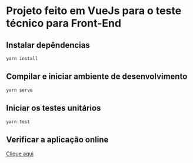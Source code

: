 # Projeto feito em VueJs para o teste técnico para Front-End

## Instalar depêndencias
```
yarn install
```
## Compilar e iniciar ambiente de desenvolvimento
```
yarn serve
```
## Iniciar os testes unitários
```
yarn test
```
## Verificar a aplicação online
[Clique aqui](https://luiza-labs-vue.vercel.app/)